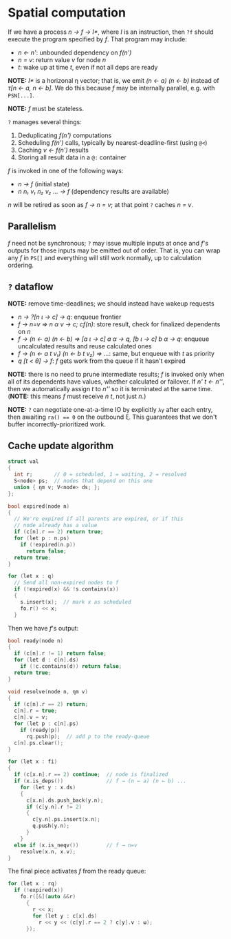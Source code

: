 # Spatial computation
If we have a process _n → f → I*_, where _I_ is an instruction, then `?f` should execute the program specified by _f_. That program may include:

+ _n ← n'_: unbounded dependency on _f(n')_
+ _n = v_: return value _v_ for node _n_
+ _t_: wake up at time _t_, even if not all deps are ready

**NOTE:** _I*_ is a horizonal η vector; that is, we emit _(n ← a) (n ← b)_ instead of _τ[n ← a, n ← b]_. We do this because _f_ may be internally parallel, e.g. with `PSN[...]`.

**NOTE:** _f_ must be stateless.

`?` manages several things:

1. Deduplicating _f(n')_ computations
2. Scheduling _f(n')_ calls, typically by nearest-deadline-first (using `@<`)
3. Caching _v ← f(n')_ results
4. Storing all result data in a `@:` container

_f_ is invoked in one of the following ways:

+ _n → f_ (initial state)
+ _n n₁ v₁ n₂ v₂ ... → f_ (dependency results are available)

_n_ will be retired as soon as _f → n = v_; at that point `?` caches _n = v_.


## Parallelism
_f_ need not be synchronous; `?` may issue multiple inputs at once and _f_'s outputs for those inputs may be emitted out of order. That is, you can wrap any _f_ in `PS[]` and everything will still work normally, up to calculation ordering.


## `?` dataflow
**NOTE:** remove time-deadlines; we should instead have wakeup requests

+ _n → ?[n ι → c] → q_: enqueue frontier
+ _f → n=v ⇒ n α v → c; cf(n)_: store result, check for finalized dependents on _n_
+ _f → (n ← a) (n ← b) ⇒ [a ι → c] a α → q, [b ι → c] b α → q_: enqueue uncalculated results and reuse calculated ones
+ _f → (n ← a t v₁) (n ← b t v₂) ⇒ ..._: same, but enqueue with _t_ as priority
+ _q [t < θ] → f_: _f_ gets work from the queue if it hasn't expired

**NOTE:** there is no need to prune intermediate results; _f_ is invoked only when all of its dependents have values, whether calculated or failover. If _n' t ← n''_, then we automatically assign _t_ to _n''_ so it is terminated at the same time. (**NOTE:** this means _f_ must receive _n t_, not just _n_.)

**NOTE:** `?` can negotiate one-at-a-time IO by explicitly `λy` after each entry, then awaiting `ra() == 0` on the outbound ξ. This guarantees that we don't buffer incorrectly-prioritized work.


## Cache update algorithm
```cpp
struct val
{
  int r;       // 0 = scheduled, 1 = waiting, 2 = resolved
  S<node> ps;  // nodes that depend on this one
  union { ηm v; V<node> ds; };
};

bool expired(node n)
{
  // We're expired if all parents are expired, or if this
  // node already has a value
  if (c[n].r == 2) return true;
  for (let p : n.ps)
    if (!expired(n.p))
      return false;
  return true;
}

for (let x : q)
  // Send all non-expired nodes to f
  if (!expired(x) && !s.contains(x))
  {
    s.insert(x);  // mark x as scheduled
    fo.r() << x;
  }
```

Then we have _f_'s output:

```cpp
bool ready(node n)
{
  if (c[n].r != 1) return false;
  for (let d : c[n].ds)
    if (!c.contains(d)) return false;
  return true;
}

void resolve(node n, ηm v)
{
  if (c[n].r == 2) return;
  c[n].r = true;
  c[n].v = v;
  for (let p : c[n].ps)
    if (ready(p))
      rq.push(p);  // add p to the ready-queue
  c[n].ps.clear();
}

for (let x : fi)
{
  if (c[x.n].r == 2) continue;  // node is finalized
  if (x.is_deps())              // f → (n ← a) (n ← b) ...
    for (let y : x.ds)
    {
      c[x.n].ds.push_back(y.n);
      if (c[y.n].r != 2)
      {
        c[y.n].ps.insert(x.n);
        q.push(y.n);
      }
    }
  else if (x.is_neqv())         // f → n=v
    resolve(x.n, x.v);
}
```

The final piece activates _f_ from the ready queue:

```cpp
for (let x : rq)
  if (!expired(x))
    fo.r([&](auto &&r)
      {
        r << x;
        for (let y : c[x].ds)
          r << y << (c[y].r == 2 ? c[y].v : ω);
      });
```
